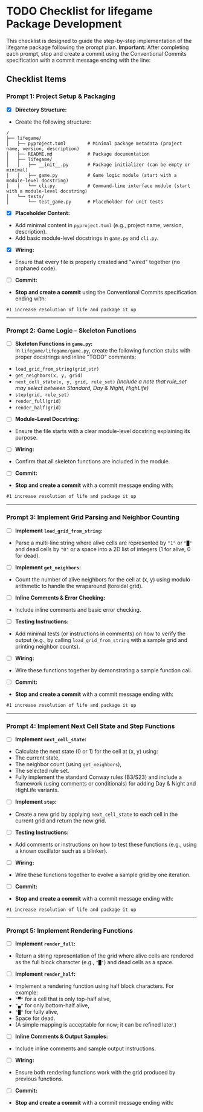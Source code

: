 # TODO Checklist for lifegame Package Development

This checklist is designed to guide the step-by-step implementation of the lifegame package following the prompt plan. **Important:** After completing each prompt, stop and create a commit using the Conventional Commits specification with a commit message ending with the line:


## Checklist Items

### Prompt 1: Project Setup & Packaging
- [x] **Directory Structure:**  
- Create the following structure:
 ```
 /
 ├── lifegame/
 │   ├── pyproject.toml        # Minimal package metadata (project name, version, description)
 │   ├── README.md             # Package documentation
 │   ├── lifegame/
 │   │   ├── __init__.py       # Package initializer (can be empty or minimal)
 │   │   ├── game.py           # Game logic module (start with a module-level docstring)
 │   │   └── cli.py            # Command-line interface module (start with a module-level docstring)
 │   └── tests/
 │       └── test_game.py      # Placeholder for unit tests
 ```
- [x] **Placeholder Content:**  
- Add minimal content in `pyproject.toml` (e.g., project name, version, description).
- Add basic module-level docstrings in `game.py` and `cli.py`.
- [x] **Wiring:**  
- Ensure that every file is properly created and "wired" together (no orphaned code).
- [ ] **Commit:**  
- **Stop and create a commit** using the Conventional Commits specification ending with:  
 ```
 #1 increase resolution of life and package it up
 ```

---

### Prompt 2: Game Logic – Skeleton Functions
- [ ] **Skeleton Functions in `game.py`:**  
In `lifegame/lifegame/game.py`, create the following function stubs with proper docstrings and inline "TODO" comments:
- `load_grid_from_string(grid_str)`
- `get_neighbors(x, y, grid)`
- `next_cell_state(x, y, grid, rule_set)`  *(Include a note that rule_set may select between Standard, Day & Night, HighLife)*
- `step(grid, rule_set)`
- `render_full(grid)`
- `render_half(grid)`
- [ ] **Module-Level Docstring:**  
- Ensure the file starts with a clear module-level docstring explaining its purpose.
- [ ] **Wiring:**  
- Confirm that all skeleton functions are included in the module.
- [ ] **Commit:**  
- **Stop and create a commit** with a commit message ending with:  
 ```
 #1 increase resolution of life and package it up
 ```

---

### Prompt 3: Implement Grid Parsing and Neighbor Counting
- [ ] **Implement `load_grid_from_string`:**  
- Parse a multi-line string where alive cells are represented by `"1"` or `"█"` and dead cells by `"0"` or a space into a 2D list of integers (1 for alive, 0 for dead).
- [ ] **Implement `get_neighbors`:**  
- Count the number of alive neighbors for the cell at (x, y) using modulo arithmetic to handle the wraparound (toroidal grid).
- [ ] **Inline Comments & Error Checking:**  
- Include inline comments and basic error checking.
- [ ] **Testing Instructions:**  
- Add minimal tests (or instructions in comments) on how to verify the output (e.g., by calling `load_grid_from_string` with a sample grid and printing neighbor counts).
- [ ] **Wiring:**  
- Wire these functions together by demonstrating a sample function call.
- [ ] **Commit:**  
- **Stop and create a commit** with a commit message ending with:  
 ```
 #1 increase resolution of life and package it up
 ```

---

### Prompt 4: Implement Next Cell State and Step Functions
- [ ] **Implement `next_cell_state`:**  
- Calculate the next state (0 or 1) for the cell at (x, y) using:
 - The current state,
 - The neighbor count (using `get_neighbors`),
 - The selected rule set.
- Fully implement the standard Conway rules (B3/S23) and include a framework (using comments or conditionals) for adding Day & Night and HighLife variants.
- [ ] **Implement `step`:**  
- Create a new grid by applying `next_cell_state` to each cell in the current grid and return the new grid.
- [ ] **Testing Instructions:**  
- Add comments or instructions on how to test these functions (e.g., using a known oscillator such as a blinker).
- [ ] **Wiring:**  
- Wire these functions together to evolve a sample grid by one iteration.
- [ ] **Commit:**  
- **Stop and create a commit** with a commit message ending with:  
 ```
 #1 increase resolution of life and package it up
 ```

---

### Prompt 5: Implement Rendering Functions
- [ ] **Implement `render_full`:**  
- Return a string representation of the grid where alive cells are rendered as the full block character (e.g., `"█"`) and dead cells as a space.
- [ ] **Implement `render_half`:**  
- Implement a rendering function using half block characters. For example:
 - `"▀"` for a cell that is only top-half alive,
 - `"▄"` for only bottom-half alive,
 - `"█"` for fully alive,
 - Space for dead.
- (A simple mapping is acceptable for now; it can be refined later.)
- [ ] **Inline Comments & Output Samples:**  
- Include inline comments and sample output instructions.
- [ ] **Wiring:**  
- Ensure both rendering functions work with the grid produced by previous functions.
- [ ] **Commit:**  
- **Stop and create a commit** with a commit message ending with:  
 ```